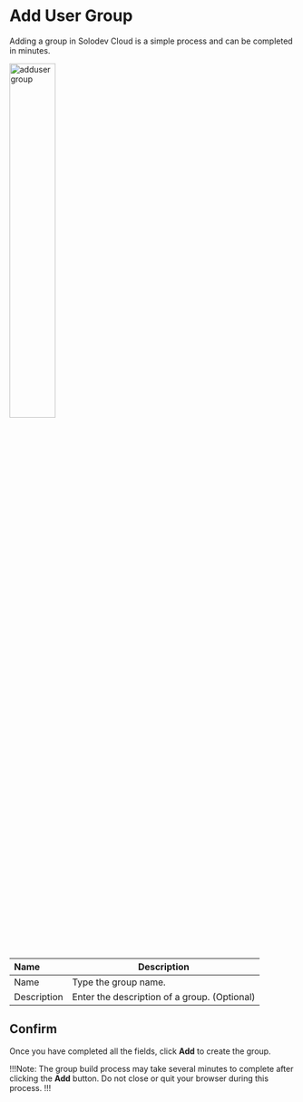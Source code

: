 # Add User Group

Adding a group in Solodev Cloud is a simple process and can be completed in minutes.

<img src="../../../images/addusergroup.jpg" alt="addusergroup" style="width: 40%; display: block"></a>


**Name** | **Description** 
:--- | ---
Name | Type the group name.
Description | Enter the description of a group. (Optional)


## Confirm

Once you have completed all the fields, click **Add** to create the group.

!!!Note:
The group build process may take several minutes to complete after clicking the **Add** button. Do not close or quit your browser during this process.
!!!
